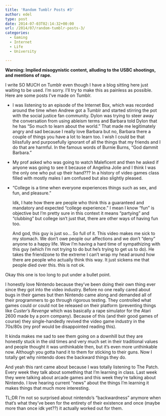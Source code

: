 ```yaml
---
title: 'Random Tumblr Posts #3'
author: edel
type: post
date: 2014-07-03T02:14:32+00:00
url: /2014/07/random-tumblr-posts-3/
categories:
  - Gaming
  - Internet
  - Life
  - University

---
```

**Warning: Implied misogynistic content, alluding to the USBC shootings, and mentions of rape.**

I write SO MUCH on Tumblr even though I have a blog sitting here just waiting to be used. I&#8217;m sorry. I&#8217;ll try to make this as painless as possible. Here are some posts I&#8217;ve made on Tumblr.

  * I was listening to an episode of the Internet Box, which was recorded around the time when Andrew got a Tumblr and started stirring the pot with the social justice fan community. Dylon was trying to steer away the conversation from using ableism terms and Barbara told Dylon that he has &#8220;So much to learn about the world.&#8221; That made me legitimately angry and sad because I really love Barbara but no, Barbara there a couple of things you have a lot to learn too. I wish I could be that blissfully and purposefully ignorant of all the things that my friends and I do that are harmful. In the famous words of Burnie Burns, &#8220;God dammit Barbara.&#8221;
  * My prof asked who was going to watch Maleficent and then he asked if anyone was going to see it because of Angelina Jolie and I think I was the only one who put up their hand??? In a history of video games class filled with mostly males I am confused but also slightly pleased.
  * &#8220;College is a time when everyone experiences things such as sex, and fun, and pleasure.&#8221;
  
    Idk, I hate how there are people who think this a guaranteed and mandatory and expected &#8220;college experience.&#8221; I mean I know &#8220;fun&#8221; is objective but I’m pretty sure in this context it means &#8220;partying&#8221; and &#8220;clubbing&#8221; but college isn’t just that, there are other ways of having fun too.
  
    And god, this guy is just so… So full of it. This video makes me sick to my stomach. We don’t owe people our affections and we don’t &#8220;deny&#8221; anyone to a happy life. Wow I’m having a hard time of sympathizing with this guy (which I&#8217;m not trying to do but he&#8217;s trying to get us to do). He takes the friendzone to the extreme I can’t wrap my head around how there are people who actually think this way. It just sickens me that people died over this. this is not ok.

Okay this one is too long to put under a bullet point.

I honestly love Nintendo because they’ve been doing their own thing ever since they got into the video industry. Before no one really cared about bugs in their games but then Nintendo came along and demanded all of their programmers to go through rigorous testing. They controlled what games could or could not be released on their platform (preventing things like _Custer&#8217;s Revenge_ which was basically a rape simulator for the Atari 2600 made by a porn company). Because of this (and their good games of course) they single-handedly revived the video game industry in the 70s/80s (my prof would be disappointed reading this).

It kinda makes me sad to see them going on a downhill but they are honestly stuck in the old times and very much set in their traditional values and people thought it was unthinkable then, but it’s even more unthinkable now. Although you gotta hand it to them for sticking to their guns. Now I totally get why nintendo does the backward things they do.

And yeah this rant came about because I was totally listening to The Patch. Every week they talk about something that I’m learning in class. Last week they were talking about arcade games and this week they’re talking about Nintendo. I love hearing current &#8220;news&#8221; about the things I’m learning it makes things that much more interesting.

TL;DR I&#8217;m not so surprised about nintendo’s “backwardness” anymore when that’s what they’ve been for the entirety of their existence and once (maybe more than once idk yet??) it actually worked out for them.

<ol class="footnote">
</ol>